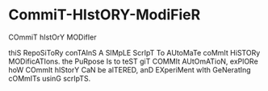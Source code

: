 # CommiT-HIstORY-ModiFieR
COmmiT hIstOrY MODifIer

thiS RepoSiToRy conTAInS A SIMpLE ScrIpT To AUtoMaTe coMmIt HiSTORy MODificATIons. the PuRpose Is to teST giT COMMIt AUtOmATioN, exPlORe hoW COmmIt hIStorY CaN be alTERED, anD EXperiMent wIth GeNeratIng cOMmITs usinG scrIpTS.
